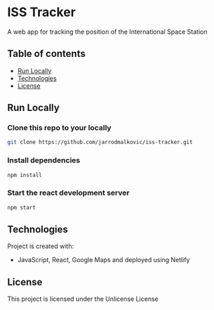 # ISS Tracker

A web app for tracking the position of the International Space Station

## Table of contents

- [Run Locally](#run-locally)
- [Technologies](#technologies)
- [License](#license)

## Run Locally

### Clone this repo to your locally

```bash
git clone https://github.com/jarrodmalkovic/iss-tracker.git
```

### Install dependencies

```bash
npm install
```

### Start the react development server

```bash
npm start
```

## Technologies

Project is created with:
- JavaScript, React, Google Maps and deployed using Netlify

## License

This project is licensed under the Unlicense License
